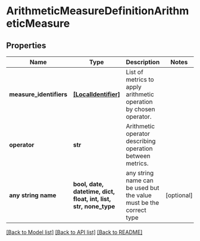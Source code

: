 # ArithmeticMeasureDefinitionArithmeticMeasure


## Properties
Name | Type | Description | Notes
------------ | ------------- | ------------- | -------------
**measure_identifiers** | [**[LocalIdentifier]**](LocalIdentifier.md) | List of metrics to apply arithmetic operation by chosen operator. | 
**operator** | **str** | Arithmetic operator describing operation between metrics. | 
**any string name** | **bool, date, datetime, dict, float, int, list, str, none_type** | any string name can be used but the value must be the correct type | [optional]

[[Back to Model list]](../README.md#documentation-for-models) [[Back to API list]](../README.md#documentation-for-api-endpoints) [[Back to README]](../README.md)


